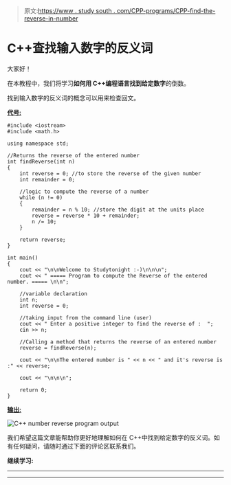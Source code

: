 > 原文:[https://www . study south . com/CPP-programs/CPP-find-the-reverse-in-number](https://www.studytonight.com/cpp-programs/cpp-find-the-reverse-of-the-entered-number)

# C++查找输入数字的反义词

大家好！

在本教程中，我们将学习**如何用 C++编程语言找到给定数字**的倒数。

找到输入数字的反义词的概念可以用来检查回文。

<u>**代号:**</u>

```
#include <iostream>
#include <math.h>

using namespace std;

//Returns the reverse of the entered number
int findReverse(int n)
{
    int reverse = 0; //to store the reverse of the given number
    int remainder = 0;

    //logic to compute the reverse of a number
    while (n != 0)
    {
        remainder = n % 10; //store the digit at the units place
        reverse = reverse * 10 + remainder;
        n /= 10;
    }

    return reverse;
}

int main()
{
    cout << "\n\nWelcome to Studytonight :-)\n\n\n";
    cout << " ===== Program to compute the Reverse of the entered number. ===== \n\n";

    //variable declaration
    int n;
    int reverse = 0;

    //taking input from the command line (user)
    cout << " Enter a positive integer to find the reverse of :  ";
    cin >> n;

    //Calling a method that returns the reverse of an entered number
    reverse = findReverse(n);

    cout << "\n\nThe entered number is " << n << " and it's reverse is :" << reverse;

    cout << "\n\n\n";

    return 0;
}
```

<u>**输出:**</u>

![C++ number reverse program output](../Images/c31a423173669937b7588ec5e225bb11.png)

我们希望这篇文章能帮助你更好地理解如何在 C++中找到给定数字的反义词。如有任何疑问，请随时通过下面的评论区联系我们。

**继续学习:**

* * *

* * *